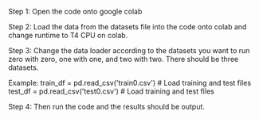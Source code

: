 Step 1: Open the code onto google colab 


Step 2: Load the data from the datasets file into the code onto colab and change runtime to T4 CPU on colab. 


Step 3: Change the data loader according to the datasets you want to run zero with zero, one with one, and two with two. There should be three datasets. 

Example:
train_df = pd.read_csv('train0.csv') # Load training and test files
test_df = pd.read_csv('test0.csv')   # Load training and test files



Step 4: Then run the code and the results should be output. 


